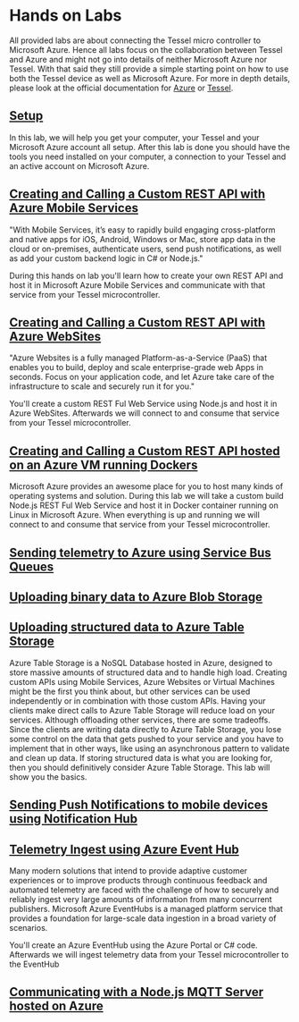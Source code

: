 Hands on Labs
=============

All provided labs are about connecting the Tessel micro controller to Microsoft Azure. Hence all labs focus on the collaboration between Tessel and Azure and might not go into details of neither Microsoft Azure nor Tessel. With that said they still provide a simple starting point on how to use both the Tessel device as well as Microsoft Azure. For more in depth details, please look at the official documentation for [Azure](http://azure.com) or [Tessel](https://tessel.io).

[Setup](_setup)
-----------------

In this lab, we will help you get your computer, your Tessel and your Microsoft Azure account all setup. After this lab is done you should have the tools you need installed on your computer, a connection to your Tessel and an active account on Microsoft Azure.

[Creating and Calling a Custom REST API with Azure Mobile Services](mobile-services)
------------------------------------------------------------------------------------

"With Mobile Services, it’s easy to rapidly build engaging cross-platform and native apps for iOS, Android, Windows or Mac, store app data in the cloud or on-premises, authenticate users, send push notifications, as well as add your custom backend logic in C# or Node.js."

During this hands on lab you'll learn how to create your own REST API and host it in Microsoft Azure Mobile Services and communicate with that service from your Tessel microcontroller.

[Creating and Calling a Custom REST API with Azure WebSites](websites)
----------------------------------------------------------------------

"Azure Websites is a fully managed Platform-as-a-Service (PaaS) that enables you to build, deploy and scale enterprise-grade web Apps in seconds. Focus on your application code, and let Azure take care of the infrastructure to scale and securely run it for you."

You'll create a custom REST Ful Web Service using Node.js and host it in Azure WebSites. Afterwards we will connect to and consume that service from your Tessel microcontroller.

[Creating and Calling a Custom REST API hosted on an Azure VM running Dockers](dockers)
----------------------------------------------------------------------------

Microsoft Azure provides an awesome place for you to host many kinds of operating systems and solution. During this lab we will take a custom build Node.js REST Ful Web Service and host it in Docker container running on Linux in Microsoft Azure. When everything is up and running we will connect to and consume that service from your Tessel microcontroller.

[Sending telemetry to Azure using Service Bus Queues](service-bus-queues)
----------------------------------------------------


[Uploading binary data to Azure Blob Storage](blob-storage)
-------------------------------------------


[Uploading structured data to Azure Table Storage](table-storage)
------------------------------------------------
Azure Table Storage is a NoSQL Database hosted in Azure, designed to store massive amounts of structured data and to handle high load. Creating custom APIs using Mobile Services, Azure Websites or Virtual Machines might be the first you think about, but other services can be used independently or in combination with those custom APIs. Having your clients make direct calls to Azure Table Storage will reduce load on your services. Although offloading other services, there are some tradeoffs. Since the clients are writing data directly to Azure Table Storage, you lose some control on the data that gets pushed to your service and you have to implement that in other ways, like using an asynchronous pattern to validate and clean up data. If storing structured data is what you are looking for, then you should definitively consider Azure Table Storage. This lab will show you the basics.

[Sending Push Notifications to mobile devices using Notification Hub](notification-hub)
-------------------------------------------------------------------


[Telemetry Ingest using Azure Event Hub](event-hub)
-----------------------------
Many modern solutions that intend to provide adaptive customer experiences or to improve products through continuous feedback and automated telemetry are faced with the challenge of how to securely and reliably ingest very large amounts of information from many concurrent publishers. Microsoft Azure EventHubs is a managed platform service that provides a foundation for large-scale data ingestion in a broad variety of scenarios.

You'll create an Azure EventHub using the Azure Portal or C# code. Afterwards we will ingest telemetry data from your Tessel microcontroller to the EventHub 

[Communicating with a Node.js MQTT Server hosted on Azure](worker-roles)
--------------------------------------------------------
